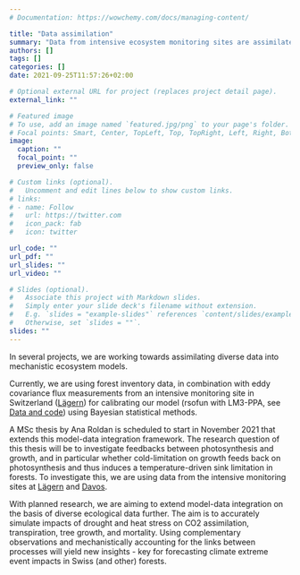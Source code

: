 ```yaml
---
# Documentation: https://wowchemy.com/docs/managing-content/

title: "Data assimilation"
summary: "Data from intensive ecosystem monitoring sites are assimilated into predictions of a mechanistic ecosystem model"
authors: []
tags: []
categories: []
date: 2021-09-25T11:57:26+02:00

# Optional external URL for project (replaces project detail page).
external_link: ""

# Featured image
# To use, add an image named `featured.jpg/png` to your page's folder.
# Focal points: Smart, Center, TopLeft, Top, TopRight, Left, Right, BottomLeft, Bottom, BottomRight.
image:
  caption: ""
  focal_point: ""
  preview_only: false

# Custom links (optional).
#   Uncomment and edit lines below to show custom links.
# links:
# - name: Follow
#   url: https://twitter.com
#   icon_pack: fab
#   icon: twitter

url_code: ""
url_pdf: ""
url_slides: ""
url_video: ""

# Slides (optional).
#   Associate this project with Markdown slides.
#   Simply enter your slide deck's filename without extension.
#   E.g. `slides = "example-slides"` references `content/slides/example-slides.md`.
#   Otherwise, set `slides = ""`.
slides: ""
---
```


In several projects, we are working towards assimilating diverse data into mechanistic ecosystem models. 

Currently, we are using forest inventory data, in combination with eddy covariance flux measurements from an intensive monitoring site in Switzerland ([Lägern](http://sites.fluxdata.org/CH-Lae/)) for calibrating our model (rsofun with LM3-PPA, see [Data and code](/data_code/index.md)) using Bayesian statistical methods.

A MSc thesis by Ana Roldan is scheduled to start in November 2021 that extends this model-data integration framework. The research question of this thesis will be to investigate feedbacks between photosynthesis and growth, and in particular whether cold-limitation on growth feeds back on photosynthesis and thus induces a temperature-driven sink limitation in forests. To investigate this, we are using data from the intensive monitoring sites at [Lägern](http://sites.fluxdata.org/CH-Lae/) and [Davos](http://sites.fluxdata.org/CH-Dav/).

With planned research, we are aiming to extend model-data integration on the basis of diverse ecological data further. The aim is to accurately simulate impacts of drought and heat stress on CO2 assimilation, transpiration, tree growth, and mortality. Using complementary observations and mechanistically accounting for the links between processes will yield new insights - key for forecasting climate extreme event impacts in Swiss (and other) forests.